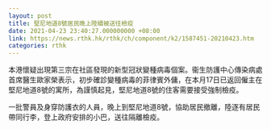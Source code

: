 ```yaml
---
layout: post
title: 堅尼地道8號居民晚上陸續被送往檢疫
date: 2021-04-23 23:40:27.000000000 +08:00
link: https://news.rthk.hk/rthk/ch/component/k2/1587451-20210423.htm
categories: rthk
---
```


本港懷疑出現第三宗在社區發現的新型冠狀變種病毒個案。衞生防護中心傳染病處首席醫生歐家榮表示，初步確診變種病毒的菲律賓外傭，在本月17日已返回僱主在堅尼地道8號的寓所，為謹慎起見，堅尼地道8號的住客需要接受強制檢疫。

一批警員及身穿防護衣的人員，晚上到堅尼地道8號，協助居民撤離，陸逐有居民帶同行李，登上政府安排的小巴，送往隔離檢疫。
